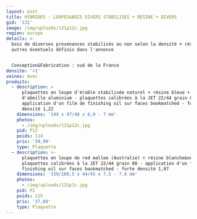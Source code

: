 ```yaml
---
layout: post
title: HYBRIDES - LOUPES&BOIS DIVERS STABILISES + RESINE + DIVERS
gid: '131'
image: /img/uploads/131p12c.jpg
region: europe
details: >-
  bois de diverses provenances stabilisés ou non selon la densité + résines +
  autres éventuels définis dans l'annonce


  Conception&Fabrication : sud de la France
densite: '>1'
veines: Avec
produits:
  - description: >
      plaquettes en loupe d'érable stabilisée naturel + résine bleue + nid
      d'abeille aluminium - plaquettes calibrées à la JET 22/44 grain 80 -
      application d'un film de finishing oil sur faces bookmatched - forte
      densité 1,22
    dimensions: '144 x 47/48 x 6,9 - 7 mm'
    photos:
      - /img/uploads/131p12c.jpg
    pid: P12
    poids: 114
    prix: '39,90'
    type: Plaquette
  - description: >-
      plaquettes en loupe de red mallee (Australie) + résine blanche&noire -
      plaquettes calibrées à la JET 22/44 grain 80 - application d'un film de
      finishing oil sur faces bookmatched - forte densité 1,07
    dimensions: '159/160,5 x 44/45 x 7,5 - 7,6 mm'
    photos:
      - /img/uploads/131p1c.jpg
    pid: P1
    poids: 115
    prix: '37,60'
    type: Plaquette
---
```


